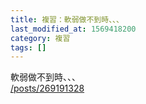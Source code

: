 ```yaml
---
title: 複習：軟弱做不到時、、、
last_modified_at: 1569418200
category: 複習
tags: []
---
```


<p>軟弱做不到時、、、<br>
<a href="/posts/269191328" target="_blank">/posts/269191328</a></p>

<p>&nbsp;</p>

